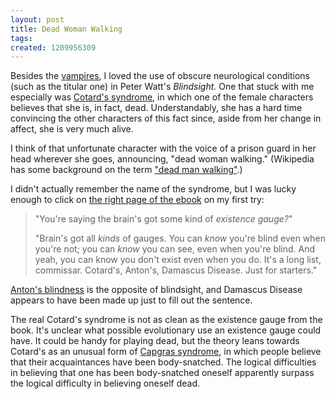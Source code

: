 ```yaml
---
layout: post
title: Dead Woman Walking
tags: 
created: 1209956309
---
```

Besides the [vampires](http://www.mcdemarco.net/node/401), I loved the use of obscure neurological conditions (such as the titular one) in Peter Watt's *Blindsight.*  One that stuck with me especially was [Cotard's syndrome](http://en.wikipedia.org/wiki/Cotard_delusion), in which one of the female characters believes that she is, in fact, dead.  Understandably, she has a hard time convincing the other characters of this fact since, aside from her change in affect, she is very much alive.

I think of that unfortunate character with the voice of a prison guard in her head wherever she goes, announcing, "dead woman walking."  (Wikipedia has some background on the term ["dead man walking"](http://en.wikipedia.org/wiki/Dead_Man_Walking#Name).)

I didn't actually remember the name of the syndrome, but I was lucky enough to click on [the right page of the ebook](http://manybooks.net/pages/wattspother06Blindsight/139.html) on my first try:

> "You're saying the brain's got some kind of *existence gauge?*"
>
> "Brain's got all *kinds* of gauges. You can *know* you're blind even when you're not; you can *know* you can see, even when you're blind. And yeah, you can know you don't exist even when you do. It's a long list, commissar. Cotard's, Anton's, Damascus Disease. Just for starters."

[Anton's blindness](http://en.wikipedia.org/wiki/Anton-Babinski_syndrome) is the opposite of blindsight, and Damascus Disease appears to have been made up just to fill out the sentence.

The real Cotard's syndrome is not as clean as the existence gauge from the book.  It's unclear what possible evolutionary use an existence gauge could have.  It could be handy for playing dead, but the theory leans towards Cotard's as an unusual form of [Capgras syndrome](http://en.wikipedia.org/wiki/Capgras_delusion), in which people believe that their acquaintances have been body-snatched.  The logical difficulties in believing that one has been body-snatched oneself apparently surpass the logical difficulty in believing oneself dead.
